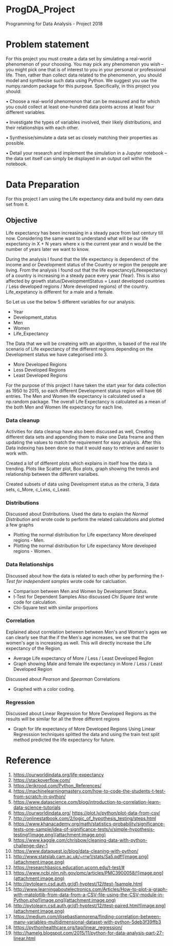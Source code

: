 # ProgDA_Project
Programming for Data Analysis - Project 2018

# Problem statement
For this project you must create a data set by simulating a real-world phenomenon of
your choosing. You may pick any phenomenon you wish – you might pick one that is
of interest to you in your personal or professional life. Then, rather than collect data
related to the phenomenon, you should model and synthesise such data using Python.
We suggest you use the numpy.random package for this purpose.
Specifically, in this project you should:

• Choose a real-world phenomenon that can be measured and for which you could
collect at least one-hundred data points across at least four different variables.

• Investigate the types of variables involved, their likely distributions, and their
relationships with each other.

• Synthesise/simulate a data set as closely matching their properties as possible.

• Detail your research and implement the simulation in a Jupyter notebook – the
data set itself can simply be displayed in an output cell within the notebook.


# Data Preparation
For this project I am using the Life expectancy data and build my own data set from it. 

## Objective

Life expectancy has been increasing in a steady pace from last century till now. Considering the same want to understand what will be our life expectancy in X + N years where x is the current year and n would be the number of years later we want to know. 

During the analysis I found that the life expectancy is dependenct of the income and or Development status of the Country or region the peopple are living. From the analysis I found out that the life expectancy(Lifeexpectancy) of a country is increasing in a steady pace every year (Year). This is also affected by growth status(DevelopmentStatus = Least developed countries / Less developed regions / More developed regions) of the country. Life_expetancy is different for a male and a female.

So Let us use the below 5 different variables for our analysis.

* Year
* Development_status
* Men
* Women
* Life_Expectancy

The Data that we will be createing with an algorithm, is based of the real life scenario of Life expectancy of the different regions depending on the Development status we have categorised into 3.

* More Developed Regions
* Less Developed Regions
* Least Developed Regions

For the purpose of this project I have taken the start year for data collection as 1950 to 2015, so each different Development status region will have 66 entries. The Men and Women life expectancy is calculated used a np.random package. The overall Life Expectancy is calculated as a mean of the both Men and Women life expectancy for each line.

### Data cleanup 
Activities for data cleanup have also been discussed as well, Creating different data sets and appending them to make one Data freame and then updating the values to match the requirement for easy analysis. After this Data indexing has been done so that it would easy to retrieve and easier to work with.

Created a lof of different plots which explains in itself how the data is trending. Plots like Scatter plot, Box plots, graph showing the trends and relationship between the different varialbes.

Created subsets of data using Development status as the criteria, 3 data sets, c_More, c_Less, c_Least.

### Distributions 
Discussed about Distributions. Used the data to explain the *Normal Distribution* and wrote code to perform the related calculations and plotted a few graphs
* Plotting the normal distribution for Life expectancy More developed regions - Men.
* Plotting the normal distribution for Life expectancy More developed regions - Women.

### Data Relationships
Discussed about how the data is related to each other by performing the *t-Test for independent samples* wrote code for calcluation.
* Comparison between Men and Women by Development Status.
* t-Test for Dependent Samples
Also discussed *Chi Square test* wrote code for calculation.
* Chi-Square test with similar proportions

### Correlation
Explained about correlation between between Men's and Women's ages we can clearly see that the if the Men's age increases, we see that the women's age is increasing as well. This will directly increase the Life expectancy of the Region. 
* Average Life expectancy of More  / Less / Least Developed Region
* Graph showing Male and female life expectancy in More / Less / Least Developed Region

Discussed about *Pearson* and *Spearman* Correlations
* Graphed with a color coding.

### Regression
Discussed about Linear Regression for More Developed Regions as the results will be similar for all the three different regions
* Graph for life expectancy of More Developed Regions
Using Linear Regresssion techniques splitted the data and using the train test split method predicted the life expectancy for future.


#  Reference 
1. https://ourworldindata.org/life-expectancy
2. https://stackoverflow.com/
3. https://erikrood.com/Python_References/
4. https://machinelearningmastery.com/how-to-code-the-students-t-test-from-scratch-in-python/
5. https://www.datascience.com/blog/introduction-to-correlation-learn-data-science-tutorials
6. https://ourworldindata.org/ https://plot.ly/python/plot-data-from-csv/ 
7. http://onlinestatbook.com/2/logic_of_hypothesis_testing/steps.html 
8. https://www.khanacademy.org/math/statistics-probability/significance-tests-one-sample/idea-of-significance-tests/v/simple-hypothesis-testing![image.png](attachment:image.png) 
9. https://www.kaggle.com/chrisbow/cleaning-data-with-python-challenge-day-1 
10. https://www.dataquest.io/blog/data-cleaning-with-python/  
11. http://www.statslab.cam.ac.uk/~rrw1/stats/Sa5.pdf![image.png](attachment:image.png)
12. https://researchbasics.education.uconn.edu/t-test/# 
13. https://www.ncbi.nlm.nih.gov/pmc/articles/PMC3900058/![image.png](attachment:image.png) 
14. http://pytolearn.csd.auth.gr/d1-hyptest/12/ttest-1sample.html 
15. http://www.learningaboutelectronics.com/Articles/How-to-plot-a-graph-with-matplotlib-from-data-from-a-CSV-file-using-the-CSV-module-in-Python.php![image.png](attachment:image.png)
16. http://pytolearn.csd.auth.gr/d1-hyptest/12/ttest-paired.html![image.png](attachment:image.png) 
17. https://medium.com/@sebastiannorena/finding-correlation-between-many-variables-multidimensional-dataset-with-python-5deb3f39ffb3 
18. https://pythonhealthcare.org/tag/linear_regression/ 
19. http://hamelg.blogspot.com/2015/11/python-for-data-analysis-part-27-linear.html 
